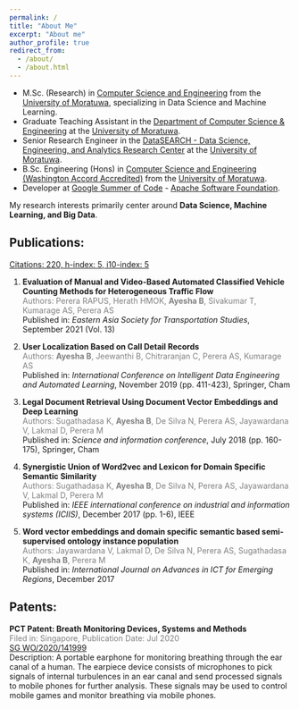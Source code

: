 ```yaml
---
permalink: /
title: "About Me"
excerpt: "About me"
author_profile: true
redirect_from: 
  - /about/
  - /about.html
---
```


* M.Sc. (Research) in [Computer Science and Engineering](https://cse.mrt.ac.lk/) from the [University of Moratuwa](https://uom.lk/), specializing in Data Science and Machine Learning.
* Graduate Teaching Assistant in the [Department of Computer Science & Engineering](https://cse.mrt.ac.lk/) at the [University of Moratuwa](https://uom.lk/).
* Senior Research Engineer in the [DataSEARCH - Data Science, Engineering, and Analytics Research Center](https://uom.lk/datasearch/projects) at the [University of Moratuwa](https://uom.lk/).
* B.Sc. Engineering (Hons) in [Computer Science and Engineering (Washington Accord Accredited)](https://cse.mrt.ac.lk/) from the [University of Moratuwa](https://uom.lk/).
* Developer at [Google Summer of Code](https://summerofcode.withgoogle.com/) - [Apache Software Foundation](https://summerofcode.withgoogle.com/archive/2017/projects/6359040665845760).

My research interests primarily center around **Data Science, Machine Learning, and Big Data**.

## Publications:
[Citations: 220, h-index: 5, i10-index: 5](https://scholar.google.com/citations?user=p_fJiXwAAAAJ&hl)

1. **Evaluation of Manual and Video-Based Automated Classified Vehicle Counting Methods for Heterogeneous Traffic Flow**  
   <span style="color:gray;">Authors: Perera RAPUS, Herath HMOK, **Ayesha B**, Sivakumar T, Kumarage AS, Perera AS</span>  
   Published in: *Eastern Asia Society for Transportation Studies*, September 2021 (Vol. 13)

2. **User Localization Based on Call Detail Records**  
   <span style="color:gray;">Authors: **Ayesha B**, Jeewanthi B, Chitraranjan C, Perera AS, Kumarage AS</span>  
   Published in: *International Conference on Intelligent Data Engineering and Automated Learning*, November 2019 (pp. 411-423), Springer, Cham

3. **Legal Document Retrieval Using Document Vector Embeddings and Deep Learning**  
   <span style="color:gray;">Authors: Sugathadasa K, **Ayesha B**, De Silva N, Perera AS, Jayawardana V, Lakmal D, Perera M</span>  
   Published in: *Science and information conference*, July 2018 (pp. 160-175), Springer, Cham

4. **Synergistic Union of Word2vec and Lexicon for Domain Specific Semantic Similarity**  
   <span style="color:gray;">Authors: Sugathadasa K, **Ayesha B**, De Silva N, Perera AS, Jayawardana V, Lakmal D, Perera M</span>  
   Published in: *IEEE international conference on industrial and information systems (ICIIS)*, December 2017 (pp. 1-6), IEEE

5. **Word vector embeddings and domain specific semantic based semi-supervised ontology instance population**  
   <span style="color:gray;">Authors: Jayawardana V, Lakmal D, De Silva N, Perera AS, Sugathadasa K, **Ayesha B**, Perera M</span>  
   Published in: *International Journal on Advances in ICT for Emerging Regions*, December 2017

## Patents:

**PCT Patent: Breath Monitoring Devices, Systems and Methods**  
<span style="color:gray;">Filed in: Singapore, Publication Date: Jul 2020</span>   
[SG WO/2020/141999](https://patentscope.wipo.int/search/en/detail.jsf?docId=WO2020141999)  
Description: A portable earphone for monitoring breathing through the ear canal of a human. The earpiece device consists of microphones to pick signals of internal turbulences in an ear canal and send processed signals to mobile phones for further analysis. These signals may be used to control mobile games and monitor breathing via mobile phones.
